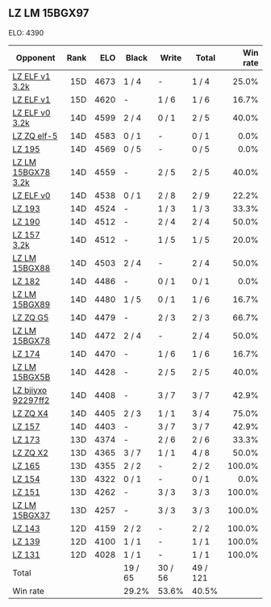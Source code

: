 ## LZ LM 15BGX97 ##

ELO: 4390

Opponent | Rank | ELO | Black | Write | Total | Win rate
---------|-----:|----:|-------|-------|-------|-------:
[LZ ELF v1 3.2k](LZ%20ELF%20v1%203.2k.md) | 15D | 4673 | 1 / 4 | - | 1 / 4 | 25.0%
[LZ ELF v1](LZ%20ELF%20v1.md) | 15D | 4620 | - | 1 / 6 | 1 / 6 | 16.7%
[LZ ELF v0 3.2k](LZ%20ELF%20v0%203.2k.md) | 14D | 4599 | 2 / 4 | 0 / 1 | 2 / 5 | 40.0%
[LZ ZQ elf-5](LZ%20ZQ%20elf-5.md) | 14D | 4583 | 0 / 1 | - | 0 / 1 | 0.0%
[LZ 195](LZ%20195.md) | 14D | 4569 | 0 / 5 | - | 0 / 5 | 0.0%
[LZ LM 15BGX78 3.2k](LZ%20LM%2015BGX78%203.2k.md) | 14D | 4559 | - | 2 / 5 | 2 / 5 | 40.0%
[LZ ELF v0](LZ%20ELF%20v0.md) | 14D | 4538 | 0 / 1 | 2 / 8 | 2 / 9 | 22.2%
[LZ 193](LZ%20193.md) | 14D | 4524 | - | 1 / 3 | 1 / 3 | 33.3%
[LZ 190](LZ%20190.md) | 14D | 4512 | - | 2 / 4 | 2 / 4 | 50.0%
[LZ 157 3.2k](LZ%20157%203.2k.md) | 14D | 4512 | - | 1 / 5 | 1 / 5 | 20.0%
[LZ LM 15BGX88](LZ%20LM%2015BGX88.md) | 14D | 4503 | 2 / 4 | - | 2 / 4 | 50.0%
[LZ 182](LZ%20182.md) | 14D | 4486 | - | 0 / 1 | 0 / 1 | 0.0%
[LZ LM 15BGX89](LZ%20LM%2015BGX89.md) | 14D | 4480 | 1 / 5 | 0 / 1 | 1 / 6 | 16.7%
[LZ ZQ G5](LZ%20ZQ%20G5.md) | 14D | 4479 | - | 2 / 3 | 2 / 3 | 66.7%
[LZ LM 15BGX78](LZ%20LM%2015BGX78.md) | 14D | 4472 | 2 / 4 | - | 2 / 4 | 50.0%
[LZ 174](LZ%20174.md) | 14D | 4470 | - | 1 / 6 | 1 / 6 | 16.7%
[LZ LM 15BGX5B](LZ%20LM%2015BGX5B.md) | 14D | 4428 | - | 2 / 5 | 2 / 5 | 40.0%
[LZ bjiyxo 92297ff2](LZ%20bjiyxo%2092297ff2.md) | 14D | 4408 | - | 3 / 7 | 3 / 7 | 42.9%
[LZ ZQ X4](LZ%20ZQ%20X4.md) | 14D | 4405 | 2 / 3 | 1 / 1 | 3 / 4 | 75.0%
[LZ 157](LZ%20157.md) | 14D | 4403 | - | 3 / 7 | 3 / 7 | 42.9%
[LZ 173](LZ%20173.md) | 13D | 4374 | - | 2 / 6 | 2 / 6 | 33.3%
[LZ ZQ X2](LZ%20ZQ%20X2.md) | 13D | 4365 | 3 / 7 | 1 / 1 | 4 / 8 | 50.0%
[LZ 165](LZ%20165.md) | 13D | 4355 | 2 / 2 | - | 2 / 2 | 100.0%
[LZ 154](LZ%20154.md) | 13D | 4322 | 0 / 1 | - | 0 / 1 | 0.0%
[LZ 151](LZ%20151.md) | 13D | 4262 | - | 3 / 3 | 3 / 3 | 100.0%
[LZ LM 15BGX37](LZ%20LM%2015BGX37.md) | 13D | 4257 | - | 3 / 3 | 3 / 3 | 100.0%
[LZ 143](LZ%20143.md) | 12D | 4159 | 2 / 2 | - | 2 / 2 | 100.0%
[LZ 139](LZ%20139.md) | 12D | 4100 | 1 / 1 | - | 1 / 1 | 100.0%
[LZ 131](LZ%20131.md) | 12D | 4028 | 1 / 1 | - | 1 / 1 | 100.0%
Total | | | 19 / 65 | 30 / 56 | 49 / 121 | 
Win rate| | | 29.2% | 53.6% | 40.5% | 
